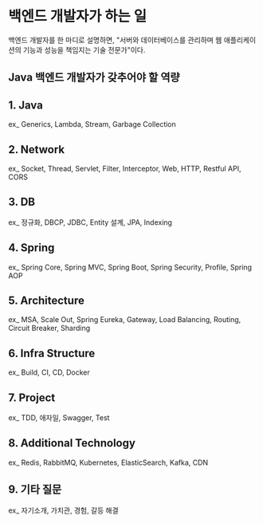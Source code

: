 # 백엔드 개발자가 하는 일

백엔드 개발자를 한 마디로 설명하면, "서버와 데이터베이스를 관리하며 웹 애플리케이션의 기능과 성능을 책임지는 기술 전문가"이다.

## Java 백엔드 개발자가 갖추어야 할 역량

## 1. Java
ex_ Generics, Lambda, Stream, Garbage Collection

## 2. Network
ex_ Socket, Thread, Servlet, Filter, Interceptor, Web, HTTP, Restful API, CORS

## 3. DB
ex_ 정규화, DBCP, JDBC, Entity 설계, JPA, Indexing

## 4. Spring
ex_ Spring Core, Spring MVC, Spring Boot, Spring Security, Profile, Spring AOP

## 5. Architecture
ex_ MSA, Scale Out, Spring Eureka, Gateway, Load Balancing, Routing, Circuit Breaker, Sharding

## 6. Infra Structure
ex_ Build, CI, CD, Docker

## 7. Project
ex_ TDD, 애자일, Swagger, Test

## 8. Additional Technology
ex_ Redis, RabbitMQ, Kubernetes, ElasticSearch, Kafka, CDN

## 9. 기타 질문
ex_ 자기소개, 가치관, 경험, 갈등 해결
